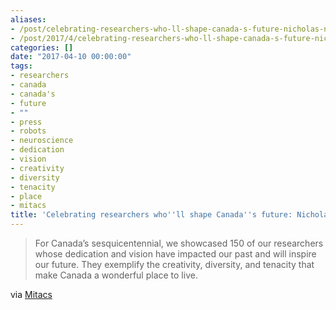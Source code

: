 ```yaml
---
aliases:
- /post/celebrating-researchers-who-ll-shape-canada-s-future-nicholas-nadeau
- /post/2017/4/celebrating-researchers-who-ll-shape-canada-s-future-nicholas-nadeau/
categories: []
date: "2017-04-10 00:00:00"
tags:
- researchers
- canada
- canada's
- future
- ""
- press
- robots
- neuroscience
- dedication
- vision
- creativity
- diversity
- tenacity
- place
- mitacs
title: 'Celebrating researchers who''ll shape Canada''s future: Nicholas Nadeau'
---
```


> For Canada’s sesquicentennial, we showcased 150 of our researchers whose dedication and vision have impacted our past and will inspire our future.
They exemplify the creativity, diversity, and tenacity that make Canada a wonderful place to live.

<!--more-->

via [Mitacs](https://www.mitacs.ca/en/150-for-150#150-nicholas-nadeau)
